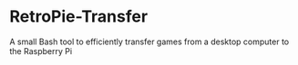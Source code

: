 # RetroPie-Transfer
A small Bash tool to efficiently transfer games from a desktop computer to the Raspberry Pi 
